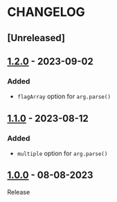 # CHANGELOG

## [Unreleased]

## [1.2.0](../../compare/1.1.0..1.2.0) - 2023-09-02
### Added
- `flagArray` option for `arg.parse()`

## [1.1.0](../../compare/1.0.0..1.1.0) - 2023-08-12
### Added
- `multiple` option for `arg.parse()`

## [1.0.0](../../tree/1.0.0) - 08-08-2023
Release
